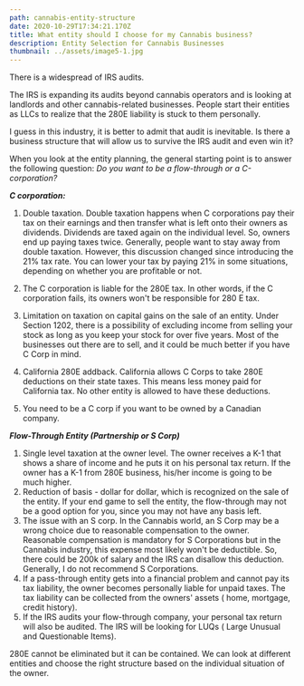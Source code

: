 ```yaml
---
path: cannabis-entity-structure
date: 2020-10-29T17:34:21.170Z
title: What entity should I choose for my Cannabis business?
description: Entity Selection for Cannabis Businesses
thumbnail: ../assets/image5-1.jpg
---
```

There is a widespread of IRS audits.

The IRS is expanding its audits beyond cannabis operators and is looking at landlords and other cannabis-related businesses. People start their entities as LLCs to realize that the 280E liability is stuck to them personally.

I guess in this industry, it is better to admit that audit is inevitable. Is there a business structure that will allow us to survive the IRS audit and even win it?

When you look at the entity planning, the general starting point is to answer the following question: *Do you want to be a flow-through or a C-corporation?*

***C corporation:***

1. Double taxation. Double taxation happens when C corporations pay their tax on their earnings and then transfer what is left onto their owners as dividends. Dividends are taxed again on the individual level. So, owners end up paying taxes twice. Generally, people want to stay away from double taxation. However, this discussion changed since introducing the 21% tax rate. You can lower your tax by paying 21% in some situations, depending on whether you are profitable or not.

2. The C corporation is liable for the 280E tax. In other words, if the C corporation fails, its owners won't be responsible for 280 E tax.

3. Limitation on taxation on capital gains on the sale of an entity. Under Section 1202, there is a possibility of excluding income from selling your stock as long as you keep your stock for over five years. Most of the businesses out there are to sell, and it could be much better if you have C Corp in mind. 

4. California 280E addback. California allows C Corps to take 280E deductions on their state taxes. This means less money paid for California tax. No other entity is allowed to have these deductions.

5. You need to be a C corp if you want to be owned by a Canadian company.

***Flow-Through Entity (Partnership or S Corp)***

1. Single level taxation at the owner level. The owner receives a K-1 that shows a share of income and he puts it on his personal tax return. If the owner has a K-1 from 280E business, his/her income is going to be much higher.
2. Reduction of basis - dollar for dollar, which is recognized on the sale of the entity. If your end game to sell the entity, the flow-through may not be a good option for you,  since you may not have any basis left.
3. The issue with an S corp. In the Cannabis world, an S Corp may be a wrong choice due to reasonable compensation to the owner. Reasonable compensation is mandatory for S Corporations but in the Cannabis industry, this expense most likely won't be deductible. So, there could be 200k of salary and the IRS can disallow this deduction. Generally, I do not recommend S Corporations.
4. If a pass-through entity gets into a financial problem and cannot pay its tax liability, the owner becomes personally liable for unpaid taxes. The tax liability can be collected from the owners' assets ( home, mortgage, credit history).
5. If the IRS audits your flow-through company, your personal tax return will also be audited. The IRS will be looking for LUQs ( Large Unusual and Questionable Items).



280E cannot be eliminated but it can be contained. We can look at different entities and choose the right structure based on the individual situation of the owner.